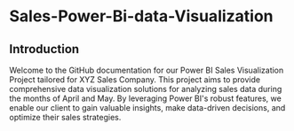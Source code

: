 # Sales-Power-Bi-data-Visualization



## Introduction

Welcome to the GitHub documentation for our Power BI Sales Visualization Project tailored for XYZ Sales Company. This project aims to provide comprehensive data visualization solutions for analyzing sales data during the months of April and May. By leveraging Power BI's robust features, we enable our client to gain valuable insights, make data-driven decisions, and optimize their sales strategies.

